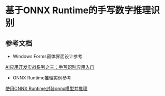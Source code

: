 # 基于ONNX Runtime的手写数字推理识别

## 参考文档

- Windows Forms窗体界面设计参考

[AI应用开发实战系列之三：手写识别应用入门](https://blog.csdn.net/SoftwareTeacher/article/details/80770347)

- ONNX Runtime推理实例参考

[使用ONNX Runtime封装onnx模型并推理](https://github.com/microsoft/ai-edu/blob/master/B-%E6%95%99%E5%AD%A6%E6%A1%88%E4%BE%8B%E4%B8%8E%E5%AE%9E%E8%B7%B5/B3-%E5%AE%9A%E5%88%B6%E5%8C%96%EF%BC%8D%E5%9B%BE%E5%83%8F%E8%AF%86%E5%88%AB%E5%BA%94%E7%94%A8%E6%A1%88%E4%BE%8B%EF%BC%8D%E7%9C%8B%E5%9B%BE%E8%AF%86%E7%86%8A/%E5%BE%AE%E8%BD%AF-%E6%96%B9%E6%A1%881/OnnxWithRuntime.md)